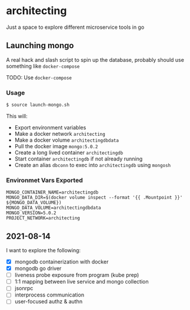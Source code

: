# architecting
Just a space to explore different microservice tools in go

## Launching mongo

A real hack and slash script to spin up the database, probably should use something like `docker-compose`

TODO: Use `docker-compose`


### Usage

```bash
$ source launch-mongo.sh
```

This will:
* Export environment variables
* Make a docker network `architecting`
* Make a docker volume `architectingdbdata`
* Pull the docker image `mongo:5.0.2`
* Create a long lived container `architectingdb`
* Start container `architectingdb` if not already running
* Create an alias `dbconn` to exec into `architectingdb` using `mongosh`


### Environmet Vars Exported

```env
MONGO_CONTAINER_NAME=architectingdb
MONGO_DATA_DIR=$(docker volume inspect --format '{{ .Mountpoint }}' ${MONGO_DATA_VOLUME})
MONGO_DATA_VOLUME=architectingdbdata
MONGO_VERSION=5.0.2
PROJECT_NETWORK=architecting
```

## 2021-08-14

I want to explore the following:

* [x] mongodb containerization with docker
* [x] mongodb go driver
* [ ] liveness probe exposure from program (kube prep)
* [ ] 1:1 mapping between live service and mongo collection
* [ ] jsonrpc
* [ ] interprocess communication
* [ ] user-focused authz & authn